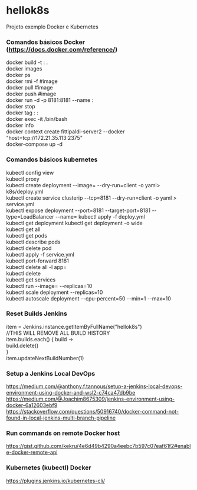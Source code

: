 # hellok8s
Projeto exemplo Docker e Kubernetes

### Comandos básicos Docker (https://docs.docker.com/reference/)
docker build -t <your-image>:<your-tag> .  
docker images  
docker ps  
docker rmi -f #image  
docker pull #image  
docker push #image  
docker run -d -p 8181:8181 --name <name-container> <your-image>:<your-tag>  
docker stop <container-id>  
docker tag <your-image>:<your-tag> <your-image>:<new-tag>  
docker exec -it <container-id> /bin/bash  
docker info  
docker context create fittipaldi-server2 --docker "host=tcp://172.21.35.113:2375"  
docker-compose up -d

### Comandos básicos kubernetes
kubectl config view  
kubectl proxy  
kubectl create deployment <your-deployment> --image=<your-image> --dry-run=client -o yaml> k8s/deploy.yml  
kubectl create service clusterip <your-service> --tcp=8181 --dry-run=client -o yaml > service.yml  
kubectl expose deployment <your-deployment> --port=8181 --target-port=8181 --type=LoadBalancer --name=<name-service> 
kubectl apply -f deploy.yml  
kubectl get deployment 
kubectl get deployment -o wide  
kubectl get all  
kubectl get pods  
kubectl describe pods  
kubectl delete pod    
kubectl apply -f service.yml  
kubectl port-forward <your-service> 8181  
kubectl delete all -l app=<your-app>  
kubectl delete <your-service>  
kubectl get services  
kubectl run <your-deployment> --image=<your-image> --replicas=10  
kubectl scale deployment <your-deployment> --replicas=10  
kubectl autoscale deployment <your-deployment> --cpu-percent=50 --min=1 --max=10    

### Reset Builds Jenkins

item = Jenkins.instance.getItemByFullName("hellok8s")  
//THIS WILL REMOVE ALL BUILD HISTORY  
item.builds.each() { build ->  
  build.delete()  
}  
item.updateNextBuildNumber(1)  

### Setup a Jenkins Local DevOps
https://medium.com/@anthony.f.tannous/setup-a-jenkins-local-devops-environment-using-docker-and-wsl2-c74ca47db9be  
https://medium.com/@Joachim8675309/jenkins-environment-using-docker-6a12603ebf9   
https://stackoverflow.com/questions/50916740/docker-command-not-found-in-local-jenkins-multi-branch-pipeline  

### Run commands on remote Docker host
https://gist.github.com/kekru/4e6d49b4290a4eebc7b597c07eaf61f2#enable-docker-remote-api 

### Kubernetes (kubectl) Docker
https://plugins.jenkins.io/kubernetes-cli/   
